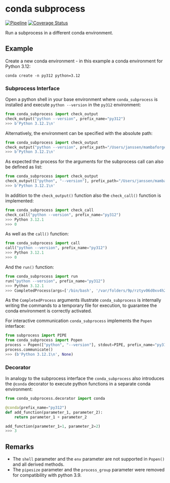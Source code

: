 # conda subprocess
[![Pipeline](https://github.com/pyiron/conda_subprocess/actions/workflows/pipeline.yml/badge.svg)](https://github.com/pyiron/conda_subprocess/actions/workflows/pipeline.yml)
[![Coverage Status](https://coveralls.io/repos/github/pyiron/conda_subprocess/badge.svg?branch=main)](https://coveralls.io/github/pyiron/conda_subprocess?branch=main) 

Run a subprocess in a different conda environment. 

## Example 
Create a new conda environment - in this example a conda environment for Python 3.12:
```commandline
conda create -n py312 python=3.12 
```

### Subprocess Interface
Open a python shell in your base environment where `conda_subprocess` is installed and execute `python --version` in the
`py312` environment:
```python
from conda_subprocess import check_output
check_output("python --version", prefix_name="py312")
>>> b'Python 3.12.1\n'
```

Alternatively, the environment can be specified with the absolute path:
```python
from conda_subprocess import check_output
check_output("python --version", prefix_path="/Users/janssen/mambaforge/envs/py312")
>>> b'Python 3.12.1\n'
```

As expected the process for the arguments for the subprocess call can also be defined as list:
```python
from conda_subprocess import check_output
check_output(["python", "--version"], prefix_path="/Users/janssen/mambaforge/envs/py312")
>>> b'Python 3.12.1\n'
```

In addition to the `check_output()` function also the `check_call()` function is implemented:
```python
from conda_subprocess import check_call
check_call("python --version", prefix_name="py312")
>>> Python 3.12.1
>>> 0
```

As well as the `call()` function:
```python
from conda_subprocess import call
call("python --version", prefix_name="py312")
>>> Python 3.12.1
>>> 0
```

And the `run()` function:
```python
from conda_subprocess import run
run("python --version", prefix_name="py312")
>>> Python 3.12.1
>>> CompletedProcess(args=['/bin/bash', '/var/folders/9p/rztyv06d0xv4h26cyv8nrw3m0000gq/T/tmpm8b8i0r3'], returncode=0)
```
As the `CompletedProcess` arguments illustrate `conda_subprocess` is internally writing the commands to a temporary file
for execution, to guarantee the conda environment is correctly activated.

For interactive communication `conda_subprocess` implements the `Popen` interface:
```python
from subprocess import PIPE
from conda_subprocess import Popen
process = Popen(["python", "--version"], stdout=PIPE, prefix_name="py312")
process.communicate()
>>> (b'Python 3.12.1\n', None)
```

### Decorator 
In analogy to the subprocess interface the `conda_subprocess` also introduces the `@conda` decorator to 
execute python functions in a separate conda environment:
```python
from conda_subprocess.decorator import conda

@conda(prefix_name="py312")
def add_function(parameter_1, parameter_2):
    return parameter_1 + parameter_2

add_function(parameter_1=1, parameter_2=2)
>>> 3
```

## Remarks
* The `shell` parameter and the `env` parameter are not supported in `Popen()` and all derived methods. 
* The `pipesize` parameter and the `process_group` parameter were removed for compatibility with python 3.9. 
